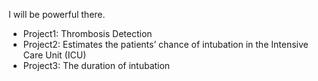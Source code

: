 I will be powerful there.

- Project1: Thrombosis Detection
- Project2: Estimates the patients’ chance of intubation in the Intensive Care Unit (ICU)
- Project3: The duration of intubation 
